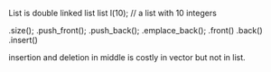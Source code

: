 List is double linked list 
list<int> l(10); // a list with 10 integers

.size();
.push_front();
.push_back();
.emplace_back();
.front() .back() 
.insert()

insertion and deletion in middle is costly in vector but not in list.